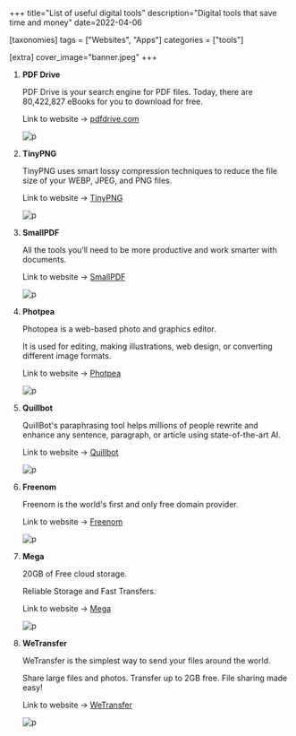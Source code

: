 +++
title="List of useful digital tools"
description="Digital tools that save time and money"
date=2022-04-06

[taxonomies]
tags = ["Websites", "Apps"]
categories = ["tools"]

[extra]
cover_image="banner.jpeg"
+++

1.  **PDF Drive**
    
    PDF Drive is your search engine for PDF files. 
    Today, there are 80,422,827 eBooks for you to download for free.
    
    Link to website -> [pdfdrive.com](http://www.pdfdrive.com/)

    ![p](/tools/images/pdfdrive.jpeg)
2. **TinyPNG**

    TinyPNG uses smart lossy compression techniques to reduce the file size of your WEBP, JPEG, and PNG files. 

    Link to website -> [TinyPNG](https://tinypng.com/)

    ![p](/tools/images/tinypng.jpeg)
3. **SmallPDF**

    All the tools you’ll need to be more productive and work smarter with documents.
    
    Link to website -> [SmallPDF](https://smallpdf.com/)

    ![p](/tools/images/smallpdf.jpeg)
4. **Photpea**

    Photopea is a web-based photo and graphics editor. 

    It is used for editing, making illustrations, web design, or converting different image formats.

    Link to website -> [Photpea](https://www.photopea.com/)

    ![p](/tools/images/photpea.jpeg)
5. **Quillbot**

    QuillBot's paraphrasing tool helps millions of people rewrite and enhance any sentence, paragraph, or article using state-of-the-art AI.

    Link to website -> [Quillbot](https://quillbot.com/)

    ![p](/tools/images/quillbot.jpeg)
6. **Freenom**

    Freenom is the world's first and only free domain provider.

    Link to website -> [Freenom](https://www.freenom.com/en/index.html?lang=en)

    ![p](/tools/images/freenom.jpeg)
7. **Mega**

    20GB of Free cloud storage.

    Reliable Storage and Fast Transfers.

    Link to website -> [Mega](https://mega.io/)

    ![p](/tools/images/mega.jpeg)
8. **WeTransfer**

    WeTransfer is the simplest way to send your files around the world. 

    Share large files and photos. Transfer up to 2GB free. File sharing made easy!

    Link to website -> [WeTransfer](https://wetransfer.com/)

    ![p](/tools/images/wetransfer.jpeg)